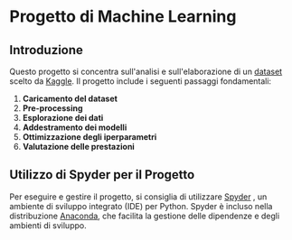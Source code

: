 # Progetto di Machine Learning

## Introduzione

Questo progetto si concentra sull'analisi e sull'elaborazione di un [dataset](https://www.kaggle.com/datasets/akshaydattatraykhare/diabetes-dataset) scelto da [Kaggle](https://www.kaggle.com). 
Il progetto include i seguenti passaggi fondamentali: 

1. **Caricamento del dataset**
2. **Pre-processing**
3. **Esplorazione dei dati**
4. **Addestramento dei modelli**
5. **Ottimizzazione degli iperparametri**
6. **Valutazione delle prestazioni**


## Utilizzo di Spyder per il Progetto

Per eseguire e gestire il progetto, si consiglia di utilizzare [Spyder](https://www.spyder-ide.org/) , un ambiente di sviluppo integrato (IDE) per Python. Spyder è incluso nella distribuzione [Anaconda](https://www.anaconda.com/products/distribution), che facilita la gestione delle dipendenze e degli ambienti di sviluppo.








